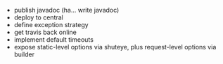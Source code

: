 * publish javadoc (ha... write javadoc)
* deploy to central
* define exception strategy
* get travis back online
* implement default timeouts
* expose static-level options via shuteye, plus request-level options via builder